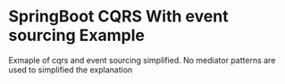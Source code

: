 # SpringBoot CQRS With event sourcing Example
Exmaple of cqrs and event sourcing simplified. No mediator patterns are used to simplified the explanation
